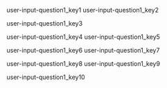 user-input-question1_key1
user-input-question1_key2


user-input-question1_key3


user-input-question1_key4
user-input-question1_key5


user-input-question1_key6
user-input-question1_key7



user-input-question1_key8
user-input-question1_key9


  
user-input-question1_key10
